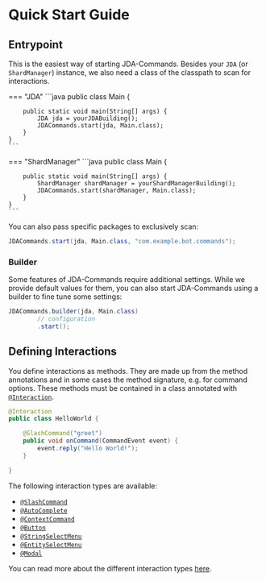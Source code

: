 # Quick Start Guide
## Entrypoint

This is the easiest way of starting JDA-Commands. Besides your `JDA` (or `ShardManager`) instance, we also need a class
of the classpath to scan for interactions. 

=== "JDA"
    ```java
    public class Main {
            
        public static void main(String[] args) {
            JDA jda = yourJDABuilding();
            JDACommands.start(jda, Main.class);
        }
    }
    ```
=== "ShardManager"
    ```java
    public class Main {
    
        public static void main(String[] args) {
            ShardManager shardManager = yourShardManagerBuilding();
            JDACommands.start(shardManager, Main.class);
        }
    }
    ```

You can also pass specific packages to exclusively scan:
```java
JDACommands.start(jda, Main.class, "com.example.bot.commands");
```

### Builder
Some features of JDA-Commands require additional settings. While we provide default values for them, you can also start
JDA-Commands using a builder to fine tune some settings:

```java
JDACommands.builder(jda, Main.class)
        // configuration
        .start();
```

## Defining Interactions

You define interactions as methods. They are made up from the method annotations and in some cases the method signature, e.g. 
for command options.
These methods must be contained in a class annotated with [`@Interaction`](https://kaktushose.github.io/jda-commands/javadocs/latest/jda.commands/com/github/kaktushose/jda/commands/annotations/interactions/Interaction.html).

```java
@Interaction
public class HelloWorld {

    @SlashCommand("greet")
    public void onCommand(CommandEvent event) {
        event.reply("Hello World!");
    }

}
```

The following interaction types are available:

- [`@SlashCommand`](https://kaktushose.github.io/jda-commands/javadocs/latest/jda.commands/com/github/kaktushose/jda/commands/annotations/interactions/SlashCommand.html)
- [`@AutoComplete`](https://kaktushose.github.io/jda-commands/javadocs/latest/jda.commands/com/github/kaktushose/jda/commands/annotations/interactions/AutoComplete.html)
- [`@ContextCommand`](https://kaktushose.github.io/jda-commands/javadocs/latest/jda.commands/com/github/kaktushose/jda/commands/annotations/interactions/ContextCommand.html)
- [`@Button`](https://kaktushose.github.io/jda-commands/javadocs/latest/jda.commands/com/github/kaktushose/jda/commands/annotations/interactions/Button.html)
- [`@StringSelectMenu`](https://kaktushose.github.io/jda-commands/javadocs/latest/jda.commands/com/github/kaktushose/jda/commands/annotations/interactions/StringSelectMenu.html)
- [`@EntitySelectMenu`](https://kaktushose.github.io/jda-commands/javadocs/latest/jda.commands/com/github/kaktushose/jda/commands/annotations/interactions/EntitySelectMenu.html)
- [`@Modal`](https://kaktushose.github.io/jda-commands/javadocs/latest/jda.commands/com/github/kaktushose/jda/commands/annotations/interactions/Modal.html)

You can read more about the different interaction types [here](../interactions/overview.md).
